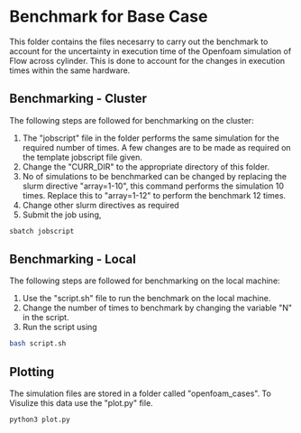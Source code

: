 # Benchmark for Base Case

This folder contains the files necesarry to carry out the benchmark to account for the uncertainty in execution time of the Openfoam simulation of Flow across cylinder. This is done to account for the changes in execution times within the same hardware.

## Benchmarking - Cluster
The following steps are followed for benchmarking on the cluster:

1. The "jobscript" file in the folder performs the same simulation for the required number of times. A few changes are to be made as required on the template jobscript file given.
2. Change the "CURR_DIR" to the appropriate directory of this folder.
3. No of simulations to be benchmarked can be changed by replacing the slurm directive "array=1-10", this command performs the simulation 10 times. Replace this to "array=1-12" to perform the benchmark 12 times.
4. Change other slurm directives as required
5. Submit the job using,
```bash
sbatch jobscript
```

## Benchmarking - Local
The following steps are followed for benchmarking on the local machine:

1. Use the "script.sh" file to run the benchmark on the local machine.
2. Change the number of times to benchmark by changing the variable "N" in the script.
3. Run the script using
```bash
bash script.sh
```
## Plotting
The simulation files are stored in a folder called "openfoam_cases". To Visulize this data use the "plot.py" file. 
```bash
python3 plot.py
```

